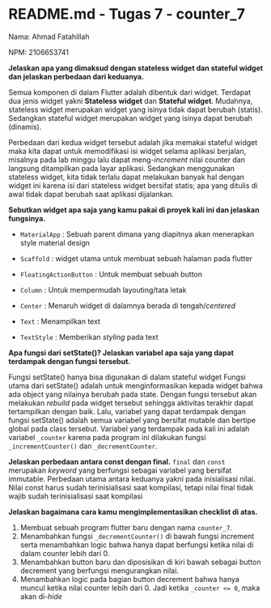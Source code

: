 # README.md - Tugas 7  - counter_7 

Nama: Ahmad Fatahillah

NPM: 2106653741

**Jelaskan apa yang dimaksud dengan stateless widget dan stateful widget dan jelaskan perbedaan dari keduanya.**

Semua komponen di dalam Flutter adalah dibentuk dari widget. Terdapat dua jenis widget yakni **Stateless widget** dan **Stateful widget**. Mudahnya, stateless widget merupakan widget yang isinya tidak dapat berubah (statis). Sedangkan stateful widget merupakan widget yang isinya dapat berubah (dinamis).

Perbedaan dari kedua widget tersebut adalah jika memakai stateful widget maka kita dapat untuk memodifikasi isi widget selama aplikasi berjalan, misalnya pada lab minggu lalu dapat meng-*increment* nilai counter dan langsung ditampilkan pada layar aplikasi. Sedangkan menggunakan stateless widget, kita tidak terlalu dapat melakukan banyak hal dengan widget ini karena isi dari stateless widget bersifat statis; apa yang ditulis di awal tidak dapat berubah saat aplikasi dijalankan.


**Sebutkan widget apa saja yang kamu pakai di proyek kali ini dan jelaskan fungsinya.**

- `MaterialApp`
: Sebuah parent dimana yang diapitnya akan menerapkan style material design

- `Scaffold`
: widget utama untuk membuat sebuah halaman pada flutter

- `FloatingActionButton`
: Untuk membuat sebuah button

- `Column`
: Untuk mempermudah layouting/tata letak

- `Center`
: Menaruh widget di dalamnya berada di tengah/*centered*

- `Text`
: Menampilkan text

- `TextStyle`
: Memberikan *styling* pada text

**Apa fungsi dari setState()? Jelaskan variabel apa saja yang dapat terdampak dengan fungsi tersebut.**

Fungsi setState() hanya bisa digunakan di dalam stateful widget Fungsi utama dari setState() adalah untuk menginformasikan kepada widget bahwa ada object yang nilainya berubah pada state. Dengan fungsi tersebut akan melakukan *rebuild* pada widget tersebut sehingga aktivitas terakhir dapat tertampilkan dengan baik. Lalu, variabel yang dapat terdampak dengan fungsi setState() adalah semua variabel yang bersifat mutable dan bertipe global pada class tersebut. Variabel yang terdampak pada kali ini adalah variabel `_counter` karena pada program ini dilakukan fungsi `_incrementCounter()` dan `_decrementCounter`.

**Jelaskan perbedaan antara const dengan final.**
`final` dan `const` merupakan *keyword* yang berfungsi sebagai variabel yang bersifat immutable. Perbedaan utama antara keduanya yakni pada inisialisasi nilai. Nilai const harus sudah terinisialisasi saat kompilasi, tetapi nilai final tidak wajib sudah terinisialisasi saat kompilasi


**Jelaskan bagaimana cara kamu mengimplementasikan checklist di atas.**

1. Membuat sebuah program flutter baru dengan nama `counter_7`.
2. Menambahkan fungsi `_decrementCounter()` di bawah fungsi increment serta menambahkan logic bahwa hanya dapat berfungsi ketika nilai di dalam counter lebih dari 0.
3. Menambahkan button baru dan diposisikan di kiri bawah sebagai button decrement yang berfungsi mengurangkan nilai.
4. Menambahkan logic pada bagian button decrement bahwa hanya muncul ketika nilai counter lebih dari 0. Jadi ketika `_counter <= 0`, maka akan di-*hide*